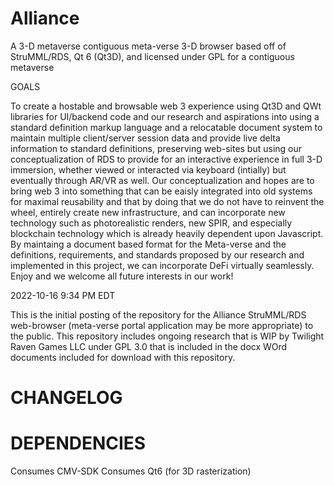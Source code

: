 # Alliance
A 3-D metaverse contiguous meta-verse 3-D browser based off of StruMML/RDS, Qt 6 (Qt3D), and licensed under GPL for a contiguous metaverse


GOALS

To create a hostable and browsable web 3 experience using Qt3D and QWt libraries for UI/backend code and our research and aspirations into
using a standard definition markup language and a relocatable document system to maintain multiple client/server session data and provide live
delta information to standard definitions, preserving web-sites but using our conceptualization of RDS to provide for an interactive experience
in full 3-D immersion, whether viewed or interacted via keyboard (intially) but eventually through AR/VR as well. Our conceptualization and hopes
are to bring web 3 into something that can be eaisly integrated into old systems for maximal reusability and that by doing that we do not have to 
reinvent the wheel, entirely create new infrastructure, and can incorporate new technology such as photorealistic renders, new SPIR, and especially
blockchain technology which is already heavily dependent upon Javascript. By maintaing a document based format for the Meta-verse and the definitions,
requirements, and standards proposed by our research and implemented in this project, we can incorporate DeFi virtually seamlessly.
Enjoy and we welcome all future interests in our work!

2022-10-16 9:34 PM EDT 

This is the initial posting of the repository for the Alliance StruMML/RDS web-browser (meta-verse portal application may be more appropriate)
to the public. This repository includes ongoing research that is WIP by Twilight Raven Games LLC under GPL 3.0 that is included in the docx
WOrd documents included for download with this repository. 


CHANGELOG
=========


DEPENDENCIES
============
Consumes CMV-SDK
Consumes Qt6 (for 3D rasterization)